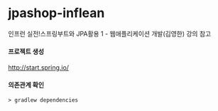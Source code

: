 # jpashop-inflean
인프런 실전!스프링부트와 JPA활용 1 - 웹애플리케이션 개발(김영한) 강의 참고 

#### 프로젝트 생성
http://start.spring.io/

#### 의존관계 확인
```
> gradlew dependencies
```
 